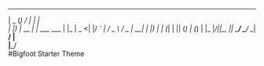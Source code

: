   ____  _        __            _   
 |  _ \(_)      / _|          | |  
 | |_) |_  __ _| |_ ___   ___ | |_ 
 |  _ <| |/ _` |  _/ _ \ / _ \| __|
 | |_) | | (_| | || (_) | (_) | |_ 
 |____/|_|\__, |_| \___/ \___/ \__|
           __/ |                   
          |___/                    
#Bigfoot Starter Theme
